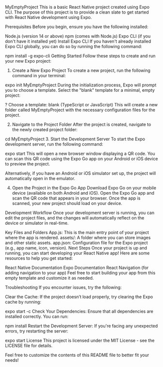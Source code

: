 MyEmptyProject
This is a basic React Native project created using Expo CLI. The purpose of this project is to provide a clean slate to get started with React Native development using Expo.

Prerequisites
Before you begin, ensure you have the following installed:

Node.js (version 14 or above)
npm (comes with Node.js)
Expo CLI (if you don't have it installed yet)
Install Expo CLI
If you haven't already installed Expo CLI globally, you can do so by running the following command:

npm install -g expo-cli
Getting Started
Follow these steps to create and run your new Expo project:

1. Create a New Expo Project
To create a new project, run the following command in your terminal:

expo init MyEmptyProject
During the initialization process, Expo will prompt you to choose a template. Select the "blank" template for a minimal, empty project:

? Choose a template: blank (TypeScript or JavaScript)
This will create a new folder called MyEmptyProject with the necessary configuration files for the project.

2. Navigate to the Project Folder
After the project is created, navigate to the newly created project folder:

cd MyEmptyProject
3. Start the Development Server
To start the Expo development server, run the following command:

expo start
This will open a new browser window displaying a QR code. You can scan this QR code using the Expo Go app on your Android or iOS device to preview the project.

Alternatively, if you have an Android or iOS simulator set up, the project will automatically open in the emulator.

4. Open the Project in the Expo Go App
Download Expo Go on your mobile device (available on both Android and iOS).
Open the Expo Go app and scan the QR code that appears in your browser.
Once the app is scanned, your new project should load on your device.

Development Workflow
Once your development server is running, you can edit the project files, and the changes will automatically reflect on the device or simulator in real-time.

Key Files and Folders
App.js: This is the main entry point of your project where the app is rendered.
assets/: A folder where you can store images and other static assets.
app.json: Configuration file for the Expo project (e.g., app name, icon, version).
Next Steps
Once your project is up and running, you can start developing your React Native app! Here are some resources to help you get started:

React Native Documentation
Expo Documentation
React Navigation (for adding navigation to your app)
Feel free to start building your app from this empty template and customize it as needed.

Troubleshooting
If you encounter issues, try the following:

Clear the Cache: If the project doesn’t load properly, try clearing the Expo cache by running:

expo start -c
Check Your Dependencies: Ensure that all dependencies are installed correctly. You can run:

npm install
Restart the Development Server: If you're facing any unexpected errors, try restarting the server:

expo start
License
This project is licensed under the MIT License - see the LICENSE file for details.

Feel free to customize the contents of this README file to better fit your needs!



